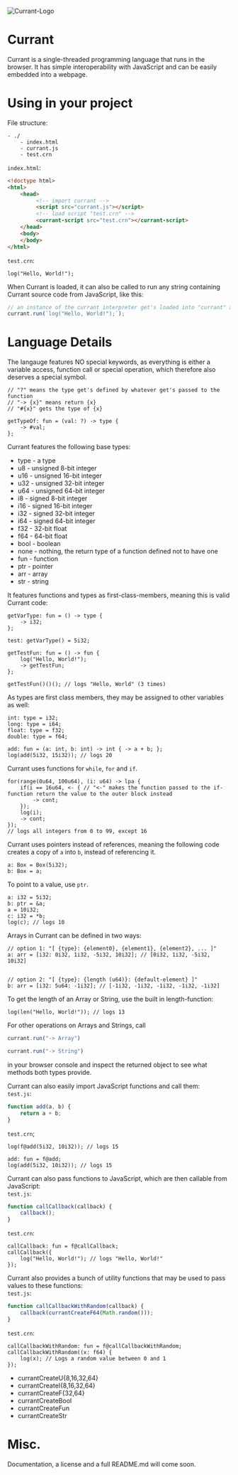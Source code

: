 ![Currant-Logo](../logo.png)
# Currant
Currant is a single-threaded programming language that runs in the browser. It has simple interoperability with JavaScript and can be easily embedded into a webpage.
# Using in your project
File structure:
```
- ./
    - index.html
    - currant.js
    - test.crn
```
``index.html``:
```html
<!doctype html>
<html>
    <head>
         <!-- import currant -->
         <script src="currant.js"></script>
         <!-- load script "test.crn" -->
         <currant-script src="test.crn"></currant-script>
    </head>
    <body>
    </body>
</html>
```
``test.crn``:
```
log("Hello, World!");
```

When Currant is loaded, it can also be called to run any string containing Currant source code from JavaScript, like this:
```js
// an instance of the currant interpreter get's loaded into "currant" at load time
currant.run(`log("Hello, World!");`);
```
# Language Details
The langauge features NO special keywords, as everything is either a variable access, function call or special operation, which therefore also deserves a special symbol. 
```
// "?" means the type get's defined by whatever get's passed to the function
// "-> {x}" means return {x}
// "#{x}" gets the type of {x}

getTypeOf: fun = (val: ?) -> type {
    -> #val;
};
```
Currant features the following base types:
- type - a type
- u8 - unsigned 8-bit integer
- u16 - unsigned 16-bit integer
- u32 - unsigned 32-bit integer
- u64 - unsigned 64-bit integer
- i8 - signed 8-bit integer
- i16 - signed 16-bit integer
- i32 - signed 32-bit integer
- i64 - signed 64-bit integer
- f32 - 32-bit float
- f64 - 64-bit float
- bool - boolean
- none - nothing, the return type of a function defined not to have one
- fun - function
- ptr - pointer
- arr - array
- str - string 

It features functions and types as first-class-members, meaning this is valid Currant code:
```
getVarType: fun = () -> type {
    -> i32;
};

test: getVarType() = 5i32;

getTestFun: fun = () -> fun {
    log("Hello, World!");
    -> getTestFun;
};

getTestFun()()(); // logs "Hello, World" (3 times)
```
As types are first class members, they may be assigned to other variables as well:
```
int: type = i32;
long: type = i64;
float: type = f32;
double: type = f64;

add: fun = (a: int, b: int) -> int { -> a + b; };
log(add(5i32, 15i32)); // logs 20
```
Currant uses functions for ``while``, ``for`` and ``if``.
```
for(range(0u64, 100u64), (i: u64) -> lpa {
    if(i == 16u64, <- { // "<-" makes the function passed to the if-function return the value to the outer block instead
        -> cont;
    });
    log(i);
    -> cont;
});
// logs all integers from 0 to 99, except 16
```
Currant uses pointers instead of references, meaning the following code creates a copy of ``a`` into ``b``, instead of referencing it.
```
a: Box = Box(5i32);
b: Box = a;
```
To point to a value, use ``ptr``.
```
a: i32 = 5i32;
b: ptr = &a;
a = 10i32;
c: i32 = *b;
log(c); // logs 10
```
Arrays in Currant can be defined in two ways:
```
// option 1: "[ {type}: {element0}, {element1}, {element2}, ... ]"
a: arr = [i32: 0i32, 1i32, -5i32, 10i32]; // [0i32, 1i32, -5i32, 10i32]


// option 2: "[ {type}: {length (u64)}: {default-element} ]"
b: arr = [i32: 5u64: -1i32]; // [-1i32, -1i32, -1i32, -1i32, -1i32]
```
To get the length of an Array or String, use the built in length-function:
```
log(len("Hello, World!")); // logs 13
```
For other operations on Arrays and Strings, call
```js
currant.run("-> Array")
```
```js
currant.run("-> String")
```
in your browser console and inspect the returned object to see what methods both types provide.   

Currant can also easily import JavaScript functions and call them:   
``test.js``:
```js
function add(a, b) {
    return a + b;
}
```
``test.crn``;
```
log(f@add(5i32, 10i32)); // logs 15

add: fun = f@add;
log(add(5i32, 10i32)); // logs 15
```

Currant can also pass functions to JavaScript, which are then callable from JavaScript:   
``test.js``:
```js
function callCallback(callback) {
    callback();
}
```
``test.crn``:
```
callCallback: fun = f@callCallback;
callCallback({
    log("Hello, World!"); // logs "Hello, World!"
});
```
Currant also provides a bunch of utility functions that may be used to pass values to these functions:   
``test.js``:
```js
function callCallbackWithRandom(callback) {
    callback(currantCreateF64(Math.random()));
}
```
``test.crn``:
```
callCallbackWithRandom: fun = f@callCallbackWithRandom;
callCallbackWithRandom((x: f64) {
    log(x); // Logs a random value between 0 and 1
});
```
- currantCreateU{8,16,32,64}
- currantCreateI{8,16,32,64}
- currantCreateF{32,64}
- currantCreateBool
- currantCreateFun
- currantCreateStr
# Misc.

Documentation, a license and a full README.md will come soon.

